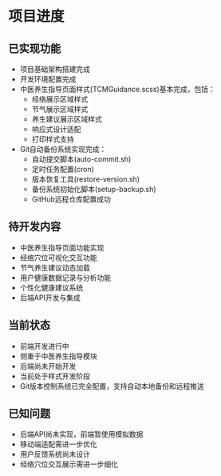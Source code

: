 # 项目进度

## 已实现功能
- 项目基础架构搭建完成
- 开发环境配置完成
- 中医养生指导页面样式(TCMGuidance.scss)基本完成，包括：
  - 经络展示区域样式
  - 节气展示区域样式
  - 养生建议展示区域样式
  - 响应式设计适配
  - 打印样式支持
- Git自动备份系统实现完成：
  - 自动提交脚本(auto-commit.sh)
  - 定时任务配置(cron)
  - 版本恢复工具(restore-version.sh)
  - 备份系统初始化脚本(setup-backup.sh)
  - GitHub远程仓库配置成功

## 待开发内容
- 中医养生指导页面功能实现
- 经络穴位可视化交互功能
- 节气养生建议动态加载
- 用户健康数据记录与分析功能
- 个性化健康建议系统
- 后端API开发与集成

## 当前状态
- 前端开发进行中
- 侧重于中医养生指导模块
- 后端尚未开始开发
- 当前处于样式开发阶段
- Git版本控制系统已完全配置，支持自动本地备份和远程推送

## 已知问题
- 后端API尚未实现，前端暂使用模拟数据
- 移动端适配需进一步优化
- 用户反馈系统尚未设计
- 经络穴位交互展示需进一步细化 